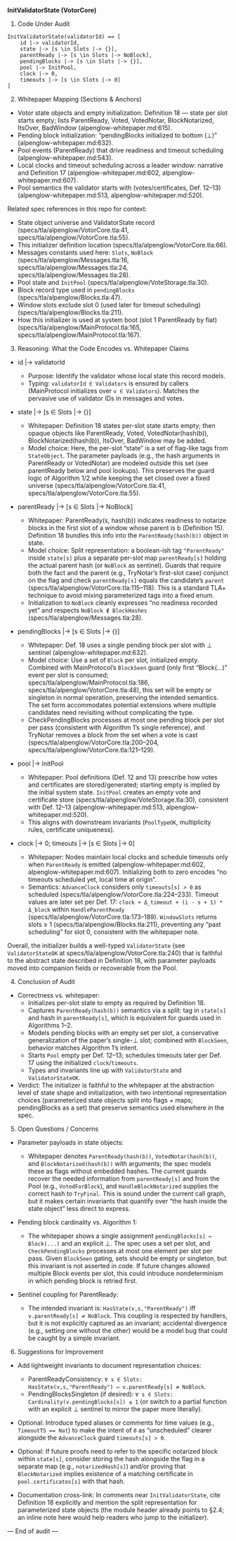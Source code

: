 **InitValidatorState (VotorCore)**

1. Code Under Audit

```tla
InitValidatorState(validatorId) == [
    id |-> validatorId,
    state |-> [s \in Slots |-> {}],
    parentReady |-> [s \in Slots |-> NoBlock],
    pendingBlocks |-> [s \in Slots |-> {}],
    pool |-> InitPool,
    clock |-> 0,
    timeouts |-> [s \in Slots |-> 0]
]
```

2. Whitepaper Mapping (Sections & Anchors)

- Votor state objects and empty initialization: Definition 18 — state per slot starts empty; lists ParentReady, Voted, VotedNotar, BlockNotarized, ItsOver, BadWindow (alpenglow-whitepaper.md:615).
- Pending block initialization: “pendingBlocks initialized to bottom (⊥)” (alpenglow-whitepaper.md:632).
- Pool events (ParentReady) that drive readiness and timeout scheduling (alpenglow-whitepaper.md:543).
- Local clocks and timeout scheduling across a leader window: narrative and Definition 17 (alpenglow-whitepaper.md:602, alpenglow-whitepaper.md:607).
- Pool semantics the validator starts with (votes/certificates, Def. 12–13) (alpenglow-whitepaper.md:513, alpenglow-whitepaper.md:520).

Related spec references in this repo for context:

- State object universe and ValidatorState record (specs/tla/alpenglow/VotorCore.tla:41, specs/tla/alpenglow/VotorCore.tla:55).
- This initializer definition location (specs/tla/alpenglow/VotorCore.tla:66).
- Messages constants used here: `Slots`, `NoBlock` (specs/tla/alpenglow/Messages.tla:16, specs/tla/alpenglow/Messages.tla:24, specs/tla/alpenglow/Messages.tla:28).
- Pool state and `InitPool` (specs/tla/alpenglow/VoteStorage.tla:30).
- Block record type used in `pendingBlocks` (specs/tla/alpenglow/Blocks.tla:47).
- Window slots exclude slot 0 (used later for timeout scheduling) (specs/tla/alpenglow/Blocks.tla:211).
- How this initializer is used at system boot (slot 1 ParentReady by fiat) (specs/tla/alpenglow/MainProtocol.tla:165, specs/tla/alpenglow/MainProtocol.tla:167).

3. Reasoning: What the Code Encodes vs. Whitepaper Claims

- id |-> validatorId
  - Purpose: Identify the validator whose local state this record models.
  - Typing: `validatorId ∈ Validators` is ensured by callers (MainProtocol initializes over `v ∈ Validators`). Matches the pervasive use of validator IDs in messages and votes.

- state |-> [s ∈ Slots |-> {}]
  - Whitepaper: Definition 18 states per-slot state starts empty; then opaque objects like ParentReady, Voted, VotedNotar(hash(b)), BlockNotarized(hash(b)), ItsOver, BadWindow may be added.
  - Model choice: Here, the per-slot “state” is a set of flag-like tags from `StateObject`. The parameter payloads (e.g., the hash arguments in ParentReady or VotedNotar) are modeled outside this set (see parentReady below and pool lookups). This preserves the guard logic of Algorithm 1/2 while keeping the set closed over a fixed universe (specs/tla/alpenglow/VotorCore.tla:41, specs/tla/alpenglow/VotorCore.tla:55).

- parentReady |-> [s ∈ Slots |-> NoBlock]
  - Whitepaper: ParentReady(s, hash(b)) indicates readiness to notarize blocks in the first slot of a window whose parent is b (Definition 15). Definition 18 bundles this info into the `ParentReady(hash(b))` object in state.
  - Model choice: Split representation: a boolean-ish tag `"ParentReady"` inside `state[s]` plus a separate per-slot map `parentReady[s]` holding the actual parent hash (or `NoBlock` as sentinel). Guards that require both the fact and the parent (e.g., TryNotar’s first-slot case) conjunct on the flag and check `parentReady[s]` equals the candidate’s `parent` (specs/tla/alpenglow/VotorCore.tla:115–118). This is a standard TLA+ technique to avoid mixing parameterized tags into a fixed enum.
  - Initialization to `NoBlock` cleanly expresses “no readiness recorded yet” and respects `NoBlock ∉ BlockHashes` (specs/tla/alpenglow/Messages.tla:28).

- pendingBlocks |-> [s ∈ Slots |-> {}]
  - Whitepaper: Def. 18 uses a single pending block per slot with ⊥ sentinel (alpenglow-whitepaper.md:632).
  - Model choice: Use a set of `Block` per slot, initialized empty. Combined with MainProtocol’s `BlockSeen` guard (only first “Block(...)” event per slot is consumed; specs/tla/alpenglow/MainProtocol.tla:186, specs/tla/alpenglow/VotorCore.tla:48), this set will be empty or singleton in normal operation, preserving the intended semantics. The set form accommodates potential extensions where multiple candidates need revisiting without complicating the type.
  - CheckPendingBlocks processes at most one pending block per slot per pass (consistent with Algorithm 1’s single reference), and TryNotar removes a block from the set when a vote is cast (specs/tla/alpenglow/VotorCore.tla:200–204, specs/tla/alpenglow/VotorCore.tla:121–129).

- pool |-> InitPool
  - Whitepaper: Pool definitions (Def. 12 and 13) prescribe how votes and certificates are stored/generated; starting empty is implied by the initial system state. `InitPool` creates an empty vote and certificate store (specs/tla/alpenglow/VoteStorage.tla:30), consistent with Def. 12–13 (alpenglow-whitepaper.md:513, alpenglow-whitepaper.md:520).
  - This aligns with downstream invariants (`PoolTypeOK`, multiplicity rules, certificate uniqueness).

- clock |-> 0; timeouts |-> [s ∈ Slots |-> 0]
  - Whitepaper: Nodes maintain local clocks and schedule timeouts only when `ParentReady` is emitted (alpenglow-whitepaper.md:602, alpenglow-whitepaper.md:607). Initializing both to zero encodes “no timeouts scheduled yet, local time at origin”.
  - Semantics: `AdvanceClock` considers only `timeouts[s] > 0` as scheduled (specs/tla/alpenglow/VotorCore.tla:224–233). Timeout values are later set per Def. 17: `clock + Δ_timeout + (i - s + 1) * Δ_block` within `HandleParentReady` (specs/tla/alpenglow/VotorCore.tla:173–189). `WindowSlots` returns slots ≥ 1 (specs/tla/alpenglow/Blocks.tla:211), preventing any “past scheduling” for slot 0, consistent with the whitepaper note.

Overall, the initializer builds a well-typed `ValidatorState` (see `ValidatorStateOK` at specs/tla/alpenglow/VotorCore.tla:240) that is faithful to the abstract state described in Definition 18, with parameter payloads moved into companion fields or recoverable from the Pool.

4. Conclusion of Audit

- Correctness vs. whitepaper:
  - Initializes per-slot state to empty as required by Definition 18.
  - Captures `ParentReady(hash(b))` semantics via a split: tag in `state[s]` and hash in `parentReady[s]`, which is equivalent for guards used in Algorithms 1–2.
  - Models pending blocks with an empty set per slot, a conservative generalization of the paper’s single-⊥ slot; combined with `BlockSeen`, behavior matches Algorithm 1’s intent.
  - Starts `Pool` empty per Def. 12–13; schedules timeouts later per Def. 17 using the initialized `clock`/`timeouts`.
  - Types and invariants line up with `ValidatorState` and `ValidatorStateOK`.
- Verdict: The initializer is faithful to the whitepaper at the abstraction level of state shape and initialization, with two intentional representation choices (parameterized state objects split into flags + maps; pendingBlocks as a set) that preserve semantics used elsewhere in the spec.

5. Open Questions / Concerns

- Parameter payloads in state objects:
  - Whitepaper denotes `ParentReady(hash(b))`, `VotedNotar(hash(b))`, and `BlockNotarized(hash(b))` with arguments; the spec models these as flags without embedded hashes. The current guards recover the needed information from `parentReady[s]` and from the Pool (e.g., `VotedForBlock`), and `HandleBlockNotarized` supplies the correct hash to `TryFinal`. This is sound under the current call graph, but it makes certain invariants that quantify over “the hash inside the state object” less direct to express.

- Pending block cardinality vs. Algorithm 1:
  - The whitepaper shows a single assignment `pendingBlocks[s] ← Block(...)` and an explicit ⊥. The spec uses a set per slot, and `CheckPendingBlocks` processes at most one element per slot per pass. Given `BlockSeen` gating, sets should be empty or singleton, but this invariant is not asserted in code. If future changes allowed multiple Block events per slot, this could introduce nondeterminism in which pending block is retried first.

- Sentinel coupling for ParentReady:
  - The intended invariant is: `HasState(v,s,"ParentReady")` iff `v.parentReady[s] ≠ NoBlock`. This coupling is respected by handlers, but it is not explicitly captured as an invariant; accidental divergence (e.g., setting one without the other) would be a model bug that could be caught by a simple invariant.

6. Suggestions for Improvement

- Add lightweight invariants to document representation choices:
  - ParentReadyConsistency: `∀ s ∈ Slots: HasState(v,s,"ParentReady") ⇔ v.parentReady[s] ≠ NoBlock`.
  - PendingBlocksSingleton (if desired): `∀ s ∈ Slots: Cardinality(v.pendingBlocks[s]) ≤ 1` (or switch to a partial function with an explicit ⊥ sentinel to mirror the paper more literally).

- Optional: Introduce typed aliases or comments for time values (e.g., `TimeoutTS == Nat`) to make the intent of `0` as “unscheduled” clearer alongside the `AdvanceClock` guard `timeouts[s] > 0`.

- Optional: If future proofs need to refer to the specific notarized block within `state[s]`, consider storing the hash alongside the flag in a separate map (e.g., `notarizedHash[s]`) and/or proving that `BlockNotarized` implies existence of a matching certificate in `pool.certificates[s]` with that hash.

- Documentation cross-link: In comments near `InitValidatorState`, cite Definition 18 explicitly and mention the split representation for parameterized state objects (the module header already points to §2.4; an inline note here would help readers who jump to the initializer).

— End of audit —

